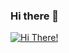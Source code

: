 ### Hi there 👋

<!--
**bharathk005/bharathk005** is a ✨ _special_ ✨ repository because its `README.md` (this file) appears on your GitHub profile.

Here are some ideas to get you started:

- 🔭 I’m currently working on ...
- 🌱 I’m currently learning ...
- 👯 I’m looking to collaborate on ...
- 🤔 I’m looking for help with ...
- 💬 Ask me about ...
- 📫 How to reach me: ...
- 😄 Pronouns: ...
- ⚡ Fun fact: ...
-->

[![Hi There!](https://github-readme-stats.vercel.app/api?username=bharathk005)](https://github.com/anuraghazra/github-readme-stats)
